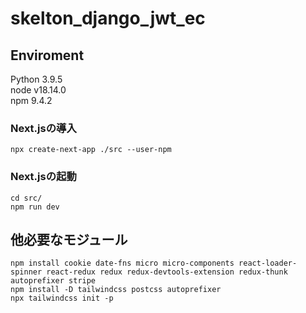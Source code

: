 # skelton_django_jwt_ec
## Enviroment
Python 3.9.5<br />
node v18.14.0<br />
npm 9.4.2<br />

### Next.jsの導入
```
npx create-next-app ./src --user-npm
```

### Next.jsの起動
```
cd src/
npm run dev
```

## 他必要なモジュール
```
npm install cookie date-fns micro micro-components react-loader-spinner react-redux redux redux-devtools-extension redux-thunk autoprefixer stripe
npm install -D tailwindcss postcss autoprefixer
npx tailwindcss init -p
```
